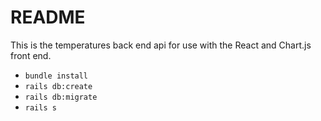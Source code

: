 # README

This is the temperatures back end api for use with the React and Chart.js front end.

- `bundle install`
- `rails db:create`
- `rails db:migrate`
- `rails s`
